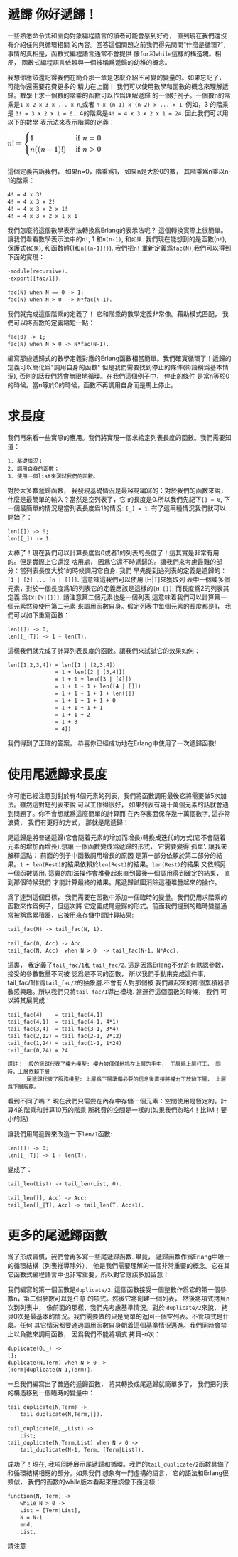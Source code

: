 遞歸
你好遞歸！
=========

一些熟悉命令式和面向對象編程語言的讀者可能會感到好奇， 直到現在我們還沒有介紹任何與循環相關
的內容。回答這個問題之前我們得先問問“什麼是循環?”， 事情的真相是，函數式編程語言通常不會提供
像`for`和`while`這樣的構造塊。相反， 函數式編程語言依賴與一個被稱爲遞歸的幼稚的概念。

我想你應該還記得我們在簡介那一章是怎麼介紹不可變的變量的。如果忘記了， 可能你還需要花費更多的
精力在上面！ 我們可以使用數學和函數的概念來理解遞歸。數學上求一個數的階乘的函數可以作爲理解遞歸
的一個好例子。一個數n的階乘是`1 x 2 x 3 x ... x n`,或者 `n x (n-1) x (n-2) x ... x 1`. 例如，3
的階乘是 `3! = 3 x 2 x 1 = 6.`. 4的階乘是`4! = 4 x 3 x 2 x 1 = 24`. 因此我們可以用以下的數學
表示法來表示階乘的定義：

![](pictures/fac.png)

這個定義告訴我們， 如果n=0，階乘爲1， 如果n是大於0的數， 其階乘爲n乘以n-1的階乘：
```
4! = 4 x 3!
4! = 4 x 3 x 2!
4! = 4 x 3 x 2 x 1!
4! = 4 x 3 x 2 x 1 x 1
```
我們怎麼將這個數學表示法轉換爲Erlang的表示法呢？ 這個轉換實際上很簡單。讓我們看看數學表示法中的`n!`, 1
和`n(n-1)`, 和`如果`. 我們現在能想到的是函數(`n!`),保護式(`如果`), 和函數體(1和`n((n-1)!)`). 我們把`n!`
重新定義爲`fac(N)`,我們可以得到下面的實現：
```
-module(recursive).
-export([fac/1]).
 
fac(N) when N == 0 -> 1;
fac(N) when N > 0  -> N*fac(N-1).
```

我們就完成這個階乘的定義了！ 它和階乘的數學定義非常像。藉助模式匹配， 我們可以將函數的定義縮短一點：
```
fac(0) -> 1;
fac(N) when N > 0 -> N*fac(N-1).
```
編寫那些遞歸式的數學定義對應的Erlang函數相當簡單。我們確實循環了！遞歸的定義可以簡化爲"調用自身的函數"
但是我們需要找到停止的條件(術語稱爲基本情況), 否則的話我們將會無限地循環。在我們這個例子中， 停止的條件
是當n等於0的時候。當n等於0的時候，函數不再調用自身而是馬上停止。

求長度
=====

我們再來看一些實際的應用。我們將實現一個求給定列表長度的函數。我們需要知道：

    1. 基礎情況；
    2. 調用自身的函數；
    3. 使用一個list來測試我們的函數。

對於大多數遞歸函數， 我發現基礎情況是最容易編寫的：對於我們的函數來說， 什麼是最簡單的輸入？當然是空列表了，它
的長度是0.所以我們先記下`[] = 0`, 下一個最簡單的情況是當列表長度爲1的情況: `[_] = 1`. 有了這兩種情況我們就可以開始了：

```
len([]) -> 0;
len([_]) -> 1.
```

太棒了！現在我們可以計算長度爲0或者1的列表的長度了！這其實是非常有用的。但是實際上它還沒
啥用處， 因爲它還不時遞歸的。讓我們來考慮最難的部分：當列表長度大於1的時候調用它自身. 我們
早先提到過列表的定義是遞歸的：`[1 | [2] ... [n | []]]`. 這意味這我們可以使用 [H|T]來獲取列
表中一個或多個元素，對於一個長度爲1的列表它的定義應該是這樣的`[H|[]]`, 而長度爲2的列表其定義
爲`[X|[Y|[]]]`. 請注意第二個元素也是一個列表,這意味着我們可以計算第一個元素然後使用第二元素
來調用函數自身。假定列表中每個元素的長度都是1， 我們可以如下重寫函數：

```
len([]) -> 0;
len([_|T]) -> 1 + len(T).
```
這樣我們就完成了計算列表長度的函數。讓我們來試試它的效果如何：
```
len([1,2,3,4]) = len([1 | [2,3,4])
               = 1 + len([2 | [3,4]])
               = 1 + 1 + len([3 | [4]])
               = 1 + 1 + 1 + len([4 | []])
               = 1 + 1 + 1 + 1 + len([])
               = 1 + 1 + 1 + 1 + 0
               = 1 + 1 + 1 + 1
               = 1 + 1 + 2
               = 1 + 3 
               = 4])
```

我們得到了正確的答案， 恭喜你已經成功地在Erlang中使用了一次遞歸函數!


使用尾遞歸求長度
===============
你可能已經注意到對於有4個元素的列表，我們將函數調用最後它將需要做5次加法。雖然這對短列表來說
可以工作得很好， 如果列表有幾十萬個元素的話就會遇到問題了。你不會想就爲這麼簡單的計算而
在內存裏面保存幾十萬個數字, 這非常浪費， 我們有更好的方式， 那就是尾遞歸：

尾遞歸是將普通遞歸(它會隨着元素的增加而增長)轉換成迭代的方式(它不會隨着元素的增加而增長).想讓
一個函數變成爲遞歸的形式， 它需要變得'孤單'. 讓我來解釋這點： 前面的例子中函數調用增長的原因
是第一部分依賴於第二部分的結果。`1 + len(Rest)`的結果依賴於`len(Rest)`的結果。`len(Rest)`的結果
又依賴另一個函數調用. 這裏的加法操作會堆疊起來直到最後一個調用得到確定的結果， 直到那個時候我們
才能計算最終的結果。尾遞歸試圖消除這種堆疊起來的操作。

爲了達到這個目標， 我們需要在函數中添加一個臨時的變量。我們仍用求階乘的函數來作爲例子，但這次將
它定義成尾遞歸的形式。前面我們提到的臨時變量通常被稱爲累積器，它被用來存儲中間計算結果:

```
tail_fac(N) -> tail_fac(N, 1).

tail_fac(0, Acc) -> Acc;
tail_fac(N, Acc)  when N > 0  -> tail_fac(N-1, N*Acc).
```
這裏， 我定義了`tail_fac/1`和 `tail_fac/2`. 這是因爲Erlang不允許有默認參數，接受的參數數量不同被
認爲是不同的函數， 所以我們手動來完成這件事, tail_fac/1作爲`tail_fac/2`的抽象層.不會有人對那個被
我們藏起來的那個累積器參數感興趣。所以我們只將`tail_fac/1`導出模塊. 當運行這個函數的時候， 我們
可以將其展開成：

```
tail_fac(4)    = tail_fac(4,1)
tail_fac(4,1)  = tail_fac(4-1, 4*1)
tail_fac(3,4)  = tail_fac(3-1, 3*4)
tail_fac(2,12) = tail_fac(2-1, 2*12)
tail_fac(1,24) = tail_fac(1-1, 1*24)
tail_fac(0,24) = 24
```
```
譯註：一般的遞歸代表了權力模型: 權力被僅僅地抓在上層的手中， 下層爲上層打工， 同時，上層依賴下層
      尾遞歸代表了服務模型: 上層爲下層準備必要的信息後直接將權力下放給下層， 上層爲下層服務。 
```

看到不同了嗎？ 現在我們只需要在內存中存儲一個元素：空間使用是恆定的。計算4的階乘和計算10万的階乘
所耗費的空間是一樣的(如果我們忽略4！比1M！要小的話)

讓我們用尾遞歸來改造一下`len/1`函數:

```
len([]) -> 0;
len([_|T]) -> 1 + len(T).
```
變成了：
```
tail_len(List) -> tail_len(List, 0).

tail_len([], Acc) -> Acc;
tail_len([_|T], Acc) -> tail_len(T, Acc+1).
```
更多的尾遞歸函數
================
爲了形成習慣，我們會再多寫一些尾遞歸函數. 畢竟， 遞歸函數作爲Erlang中唯一的循環結構（列表推導除外），
他是我們需要理解的一個非常重要的概念。它在其它函數式編程語言中也非常重要，所以對它應該多加留意！

我們編寫的第一個函數是`duplicate/2`. 這個函數接受一個整數作爲它的第一個參數n，第二個參數可以是任意
的項式。然後它將創建一個列表， 然後將項式拷貝n次到列表中， 像前面的那樣，我們先考慮基準情況。對於
`duplicate/2`來說， 拷貝0次是最基本的情況。我們需要做的只是簡單的返回一個空列表。不管項式是什麼。任何
其它情況都要通過調用函數自身朝着這個基準情況邁進。我們同時會禁止以負數來調用函數， 因爲我們不能將項式
拷貝-n次：
```
duplicate(0,_) ->
[];
duplicate(N,Term) when N > 0 ->
[Term|duplicate(N-1,Term)].
```
一旦我們編寫出了普通的遞歸函數， 將其轉換成尾遞歸就簡單多了， 我們把列表的構造移到一個臨時的變量中：

```
tail_duplicate(N,Term) ->
    tail_duplicate(N,Term,[]).
 
tail_duplicate(0,_,List) ->
    List;
tail_duplicate(N,Term,List) when N > 0 ->
    tail_duplicate(N-1, Term, [Term|List]).
```
成功了！現在, 我項同時展示尾遞歸和循環。我們的`tail_duplicate/2`函數具備了和循環結構相應的部分。如果我們
想象有一門虛構的語言， 它的語法和Erlang很類似， 我們的函數的while版本看起來應該像下面這樣：

```
function(N, Term) ->
    while N > 0 ->
    List = [Term|List],
    N = N-1
    end,
    List.
```
請注意

